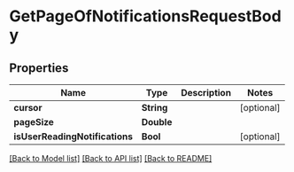 # GetPageOfNotificationsRequestBody

## Properties
Name | Type | Description | Notes
------------ | ------------- | ------------- | -------------
**cursor** | **String** |  | [optional] 
**pageSize** | **Double** |  | 
**isUserReadingNotifications** | **Bool** |  | [optional] 

[[Back to Model list]](../README.md#documentation-for-models) [[Back to API list]](../README.md#documentation-for-api-endpoints) [[Back to README]](../README.md)


